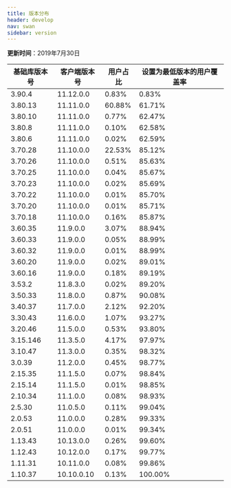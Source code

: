 ```yaml
---
title: 版本分布
header: develop
nav: swan
sidebar: version
---
```

**更新时间**：2019年7月30日

|基础库版本号|客户端版本号|用户占比|设置为最低版本的用户覆盖率|
|---|---|---|---|
|3.90.4|11.12.0.0|0.83%|0.83%|
|3.80.13|11.11.0.0|60.88%|61.71%|
|3.80.10|11.11.0.0|0.77%|62.47%|
|3.80.8|11.11.0.0|0.10%|62.58%|
|3.80.6|11.11.0.0|0.02%|62.59%|
|3.70.28|11.10.0.0|22.53%|85.12%|
|3.70.26|11.10.0.0|0.51%|85.63%|
|3.70.25|11.10.0.0|0.04%|85.67%|
|3.70.23|11.10.0.0|0.02%|85.69%|
|3.70.22|11.10.0.0|0.01%|85.70%|
|3.70.20|11.10.0.0|0.01%|85.71%|
|3.70.18|11.10.0.0|0.16%|85.87%|
|3.60.35|11.9.0.0|3.07%|88.94%|
|3.60.33|11.9.0.0|0.05%|88.99%|
|3.60.32|11.9.0.0|0.01%|88.99%|
|3.60.20|11.9.0.0|0.02%|89.01%|
|3.60.16|11.9.0.0|0.18%|89.19%|
|3.53.2|11.8.3.0|0.02%|89.20%|
|3.50.33|11.8.0.0|0.87%|90.08%|
|3.40.37|11.7.0.0|2.12%|92.20%|
|3.30.43|11.6.0.0|1.07%|93.27%|
|3.20.46|11.5.0.0|0.53%|93.80%|
|3.15.146|11.3.5.0|4.17%|97.97%|
|3.10.47|11.3.0.0|0.35%|98.32%|
|3.0.39|11.2.0.0|0.45%|98.77%|
|2.15.35|11.1.5.0|0.07%|98.84%|
|2.15.14|11.1.5.0|0.01%|98.85%|
|2.10.34|11.1.0.0|0.08%|98.93%|
|2.5.30|11.0.5.0|0.11%|99.04%|
|2.0.53|11.0.0.0|0.28%|99.33%|
|2.0.51|11.0.0.0|0.01%|99.34%|
|1.13.43|10.13.0.0|0.26%|99.60%|
|1.12.43|10.12.0.0|0.17%|99.77%|
|1.11.31|10.11.0.0|0.08%|99.86%|
|1.10.37|10.10.0.10|0.13%|100.00%|
